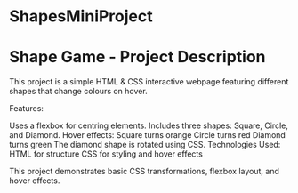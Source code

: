 # ShapesMiniProject
# Shape Game - Project Description
This project is a simple HTML & CSS interactive webpage featuring different shapes that change colours on hover.

Features:

Uses a flexbox for centring elements.
Includes three shapes: Square, Circle, and Diamond.
Hover effects:
Square turns orange
Circle turns red
Diamond turns green
The diamond shape is rotated using CSS.
Technologies Used:
HTML for structure
CSS for styling and hover effects

This project demonstrates basic CSS transformations, flexbox layout, and hover effects.
